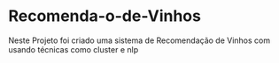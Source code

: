 # Recomenda-o-de-Vinhos
Neste Projeto foi criado uma sistema de Recomendação de Vinhos com usando técnicas como cluster e nlp
